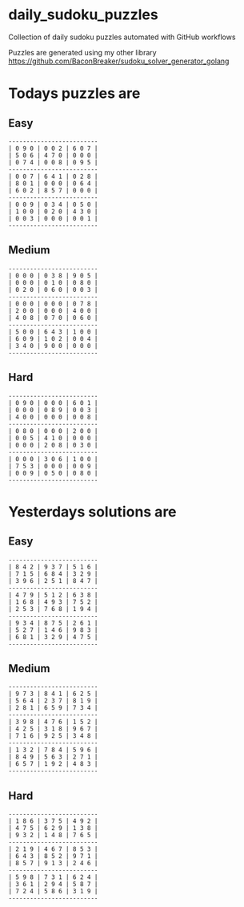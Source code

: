 
# daily_sudoku_puzzles 

Collection of daily sudoku puzzles automated with GitHub workflows 

Puzzles are generated using my other library https://github.com/BaconBreaker/sudoku_solver_generator_golang 
 

# Todays puzzles are 

## Easy 

```
-------------------------
| 0 9 0 | 0 0 2 | 6 0 7 | 
| 5 0 6 | 4 7 0 | 0 0 0 | 
| 0 7 4 | 0 0 8 | 0 9 5 | 
-------------------------
| 0 0 7 | 6 4 1 | 0 2 8 | 
| 8 0 1 | 0 0 0 | 0 6 4 | 
| 6 0 2 | 8 5 7 | 0 0 0 | 
-------------------------
| 0 0 9 | 0 3 4 | 0 5 0 | 
| 1 0 0 | 0 2 0 | 4 3 0 | 
| 0 0 3 | 0 0 0 | 0 0 1 | 
-------------------------
```
## Medium 

```
-------------------------
| 0 0 0 | 0 3 8 | 9 0 5 | 
| 0 0 0 | 0 1 0 | 0 8 0 | 
| 0 2 0 | 0 6 0 | 0 0 3 | 
-------------------------
| 0 0 0 | 0 0 0 | 0 7 8 | 
| 2 0 0 | 0 0 0 | 4 0 0 | 
| 4 0 8 | 0 7 0 | 0 6 0 | 
-------------------------
| 5 0 0 | 6 4 3 | 1 0 0 | 
| 6 0 9 | 1 0 2 | 0 0 4 | 
| 3 4 0 | 9 0 0 | 0 0 0 | 
-------------------------
```
## Hard 

```
-------------------------
| 0 9 0 | 0 0 0 | 6 0 1 | 
| 0 0 0 | 0 8 9 | 0 0 3 | 
| 4 0 0 | 0 0 0 | 0 0 8 | 
-------------------------
| 0 8 0 | 0 0 0 | 2 0 0 | 
| 0 0 5 | 4 1 0 | 0 0 0 | 
| 0 0 0 | 2 0 8 | 0 3 0 | 
-------------------------
| 0 0 0 | 3 0 6 | 1 0 0 | 
| 7 5 3 | 0 0 0 | 0 0 9 | 
| 0 0 9 | 0 5 0 | 0 8 0 | 
-------------------------
```
# Yesterdays solutions are 

## Easy 

```
-------------------------
| 8 4 2 | 9 3 7 | 5 1 6 | 
| 7 1 5 | 6 8 4 | 3 2 9 | 
| 3 9 6 | 2 5 1 | 8 4 7 | 
-------------------------
| 4 7 9 | 5 1 2 | 6 3 8 | 
| 1 6 8 | 4 9 3 | 7 5 2 | 
| 2 5 3 | 7 6 8 | 1 9 4 | 
-------------------------
| 9 3 4 | 8 7 5 | 2 6 1 | 
| 5 2 7 | 1 4 6 | 9 8 3 | 
| 6 8 1 | 3 2 9 | 4 7 5 | 
-------------------------
```
## Medium 

```
-------------------------
| 9 7 3 | 8 4 1 | 6 2 5 | 
| 5 6 4 | 2 3 7 | 8 1 9 | 
| 2 8 1 | 6 5 9 | 7 3 4 | 
-------------------------
| 3 9 8 | 4 7 6 | 1 5 2 | 
| 4 2 5 | 3 1 8 | 9 6 7 | 
| 7 1 6 | 9 2 5 | 3 4 8 | 
-------------------------
| 1 3 2 | 7 8 4 | 5 9 6 | 
| 8 4 9 | 5 6 3 | 2 7 1 | 
| 6 5 7 | 1 9 2 | 4 8 3 | 
-------------------------
```
## Hard 

```
-------------------------
| 1 8 6 | 3 7 5 | 4 9 2 | 
| 4 7 5 | 6 2 9 | 1 3 8 | 
| 9 3 2 | 1 4 8 | 7 6 5 | 
-------------------------
| 2 1 9 | 4 6 7 | 8 5 3 | 
| 6 4 3 | 8 5 2 | 9 7 1 | 
| 8 5 7 | 9 1 3 | 2 4 6 | 
-------------------------
| 5 9 8 | 7 3 1 | 6 2 4 | 
| 3 6 1 | 2 9 4 | 5 8 7 | 
| 7 2 4 | 5 8 6 | 3 1 9 | 
-------------------------
```
